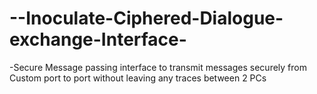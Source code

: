 # --Inoculate-Ciphered-Dialogue-exchange-Interface-
-Secure Message passing interface to transmit messages securely from Custom port to port without leaving any traces between 2 PCs
